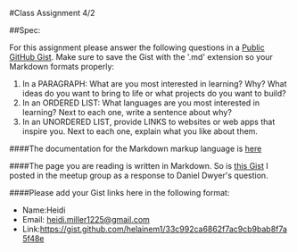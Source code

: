 #Class Assignment 4/2

##Spec:

For this assignment please answer the following questions in a [Public GitHub Gist](https://gist.github.com/). Make sure to save the Gist with the '.md' extension so your Markdown formats properly:

1. In a PARAGRAPH: What are you most interested in learning? Why? What ideas do you want to bring to life or what projects do you want to build?
2. In an ORDERED LIST: What languages are you most interested in learning? Next to each one, write a sentence about why?
3. In an UNORDERED LIST, provide LINKS to websites or web apps that inspire you. Next to each one, explain what you like about them.

####The documentation for the Markdown markup language is [here](https://daringfireball.net/projects/markdown/)

####The page you are reading is written in Markdown. So is [this Gist](https://gist.github.com/mrjaimisra/76ef9ddceb6a540a100c90c411904aa8) I posted in the meetup group as a response to Daniel Dwyer's question.

####Please add your Gist links here in the following format:

- Name:Heidi
- Email: heidi.miller1225@gmail.com
- Link:https://gist.github.com/helainem1/33c992ca6862f7ac9cb9bab8f7a5f48e
